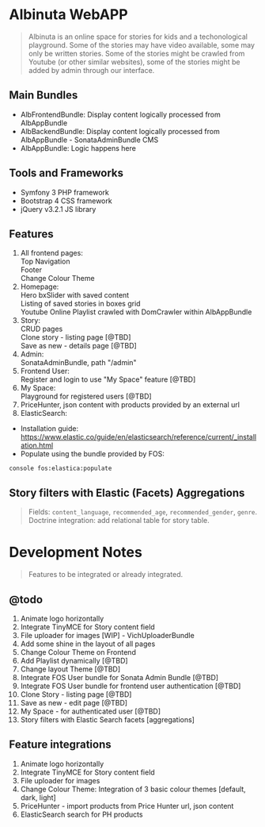 Albinuta WebAPP
========================================================================================
> Albinuta is an online space for stories for kids and a techonological playground.
> Some of the stories may have video available, some may only be written stories.
> Some of the stories might be crawled from Youtube (or other similar websites),
> some of the stories might be added by admin through our interface.

## Main Bundles
- AlbFrontendBundle: Display content logically processed from AlbAppBundle
- AlbBackendBundle: Display content logically processed from AlbAppBundle - SonataAdminBundle CMS
- AlbAppBundle: Logic happens here

## Tools and Frameworks
- Symfony 3 PHP framework
- Bootstrap 4 CSS framework
- jQuery v3.2.1 JS library

## Features
1. All frontend pages:  
Top Navigation  
Footer  
Change Colour Theme  
2. Homepage:  
Hero bxSlider with saved content  
Listing of saved stories in boxes grid  
Youtube Online Playlist crawled with DomCrawler within AlbAppBundle  
3. Story:  
CRUD pages  
Clone story - listing page [@TBD]  
Save as new - details page [@TBD]  
4. Admin:  
SonataAdminBundle, path "/admin"  
5. Frontend User:  
Register and login to use "My Space" feature [@TBD]  
6. My Space:  
Playground for registered users [@TBD]  
7. PriceHunter, json content with products provided by an external url
8. ElasticSearch:
- Installation guide: https://www.elastic.co/guide/en/elasticsearch/reference/current/_installation.html
- Populate using the bundle provided by FOS:
```
console fos:elastica:populate
```
## Story filters with Elastic (Facets) Aggregations
> Fields: ``content_language``, ``recommended_age``, ``recommended_gender``, ``genre``.  
> Doctrine integration: add relational table for story table.

Development Notes
========================================================================================
> Features to be integrated or already integrated.

## @todo
 1. Animate logo horizontally
 2. Integrate TinyMCE for Story content field
 3. File uploader for images [WIP] - VichUploaderBundle
 4. Add some shine in the layout of all pages
 5. Change Colour Theme on Frontend
 6. Add Playlist dynamically [@TBD]
 7. Change layout Theme [@TBD]
 8. Integrate FOS User bundle for Sonata Admin Bundle [@TBD]
 9. Integrate FOS User bundle for frontend user authentication [@TBD]
10. Clone Story - listing page [@TBD]
11. Save as new - edit page [@TBD]
12. My Space - for authenticated user [@TBD]
13. Story filters with Elastic Search facets [aggregations]

## Feature integrations
 1. Animate logo horizontally
 2. Integrate TinyMCE for Story content field
 3. File uploader for images
 4. Change Colour Theme: Integration of 3 basic colour themes [default, dark, light]
 5. PriceHunter - import products from Price Hunter url, json content
 6. ElasticSearch search for PH products
